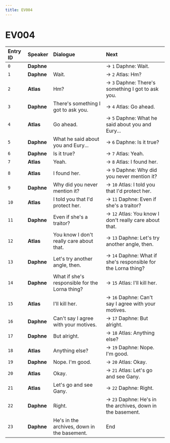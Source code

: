 ```yaml
---
title: EV004
---
```


# EV004


| Entry ID | Speaker | Dialogue | Next |
| :------- | :------ | :------- | :------------ |
| `0` | **Daphne** |  | → `1` Daphne: Wait\. |
| `1` | **Daphne** | Wait\. | → `2` Atlas: Hm? |
| `2` | **Atlas** | Hm? | → `3` Daphne: There's something I got to ask you\. |
| `3` | **Daphne** | There's something I got to ask you\. | → `4` Atlas: Go ahead\. |
| `4` | **Atlas** | Go ahead\. | → `5` Daphne: What he said about you and Eury\.\.\. |
| `5` | **Daphne** | What he said about you and Eury\.\.\. | → `6` Daphne: Is it true? |
| `6` | **Daphne** | Is it true? | → `7` Atlas: Yeah\. |
| `7` | **Atlas** | Yeah\. | → `8` Atlas: I found her\. |
| `8` | **Atlas** | I found her\. | → `9` Daphne: Why did you never mention it? |
| `9` | **Daphne** | Why did you never mention it? | → `10` Atlas: I told you that I'd protect her\. |
| `10` | **Atlas** | I told you that I'd protect her\. | → `11` Daphne: Even if she's a traitor? |
| `11` | **Daphne** | Even if she's a traitor? | → `12` Atlas: You know I don't really care about that\. |
| `12` | **Atlas** | You know I don't really care about that\. | → `13` Daphne: Let's try another angle, then\. |
| `13` | **Daphne** | Let's try another angle, then\. | → `14` Daphne: What if she's responsible for the Lorna thing? |
| `14` | **Daphne** | What if she's responsible for the Lorna thing? | → `15` Atlas: I'll kill her\. |
| `15` | **Atlas** | I'll kill her\. | → `16` Daphne: Can't say I agree with your motives\. |
| `16` | **Daphne** | Can't say I agree with your motives\. | → `17` Daphne: But alright\. |
| `17` | **Daphne** | But alright\. | → `18` Atlas: Anything else? |
| `18` | **Atlas** | Anything else? | → `19` Daphne: Nope\. I'm good\. |
| `19` | **Daphne** | Nope\. I'm good\. | → `20` Atlas: Okay\. |
| `20` | **Atlas** | Okay\. | → `21` Atlas: Let's go and see Gany\. |
| `21` | **Atlas** | Let's go and see Gany\. | → `22` Daphne: Right\. |
| `22` | **Daphne** | Right\. | → `23` Daphne: He's in the archives, down in the basement\. |
| `23` | **Daphne** | He's in the archives, down in the basement\. | End |
